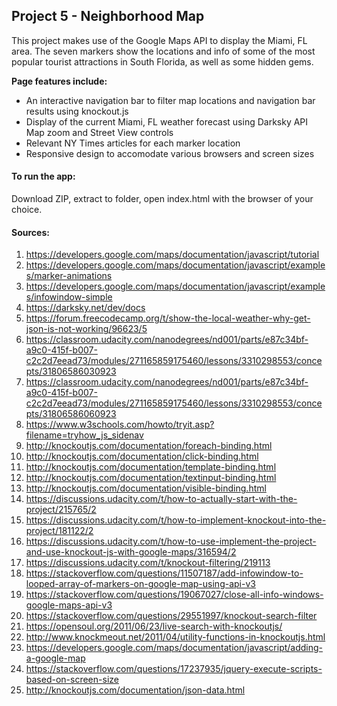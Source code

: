 ## Project 5 - Neighborhood Map
This project makes use of the Google Maps API to display the Miami, FL area. The seven markers show the locations and info of some of the most popular tourist attractions in South Florida, as well as some hidden gems.

**Page features include:**
* An interactive navigation bar to filter map locations and navigation bar results using knockout.js
* Display of the current Miami, FL weather forecast using Darksky API
	Map zoom and Street View controls
* Relevant NY Times articles for each marker location
* Responsive design to accomodate various browsers and screen sizes

#### To run the app:
Download ZIP, extract to folder, open index.html with the browser of your choice. 

#### Sources:

1.	https://developers.google.com/maps/documentation/javascript/tutorial
2.	https://developers.google.com/maps/documentation/javascript/examples/marker-animations
3.	https://developers.google.com/maps/documentation/javascript/examples/infowindow-simple
4.	https://darksky.net/dev/docs
5.	https://forum.freecodecamp.org/t/show-the-local-weather-why-get-json-is-not-working/96623/5 
6.	https://classroom.udacity.com/nanodegrees/nd001/parts/e87c34bf-a9c0-415f-b007-c2c2d7eead73/modules/271165859175460/lessons/3310298553/concepts/31806586030923
7.	https://classroom.udacity.com/nanodegrees/nd001/parts/e87c34bf-a9c0-415f-b007-c2c2d7eead73/modules/271165859175460/lessons/3310298553/concepts/31806586060923
8.	https://www.w3schools.com/howto/tryit.asp?filename=tryhow_js_sidenav
9.	http://knockoutjs.com/documentation/foreach-binding.html
10.	http://knockoutjs.com/documentation/click-binding.html
11.	http://knockoutjs.com/documentation/template-binding.html
12.	http://knockoutjs.com/documentation/textinput-binding.html
13.	http://knockoutjs.com/documentation/visible-binding.html
14.	https://discussions.udacity.com/t/how-to-actually-start-with-the-project/215765/2
15.	https://discussions.udacity.com/t/how-to-implement-knockout-into-the-project/181122/2
16.	https://discussions.udacity.com/t/how-to-use-implement-the-project-and-use-knockout-js-with-google-maps/316594/2
17.	https://discussions.udacity.com/t/knockout-filtering/219113
18.	https://stackoverflow.com/questions/11507187/add-infowindow-to-looped-array-of-markers-on-google-map-using-api-v3
19.	https://stackoverflow.com/questions/19067027/close-all-info-windows-google-maps-api-v3
20.	https://stackoverflow.com/questions/29551997/knockout-search-filter
21.	https://opensoul.org/2011/06/23/live-search-with-knockoutjs/
22.	http://www.knockmeout.net/2011/04/utility-functions-in-knockoutjs.html
23.	https://developers.google.com/maps/documentation/javascript/adding-a-google-map
24. https://stackoverflow.com/questions/17237935/jquery-execute-scripts-based-on-screen-size
25. http://knockoutjs.com/documentation/json-data.html
 
